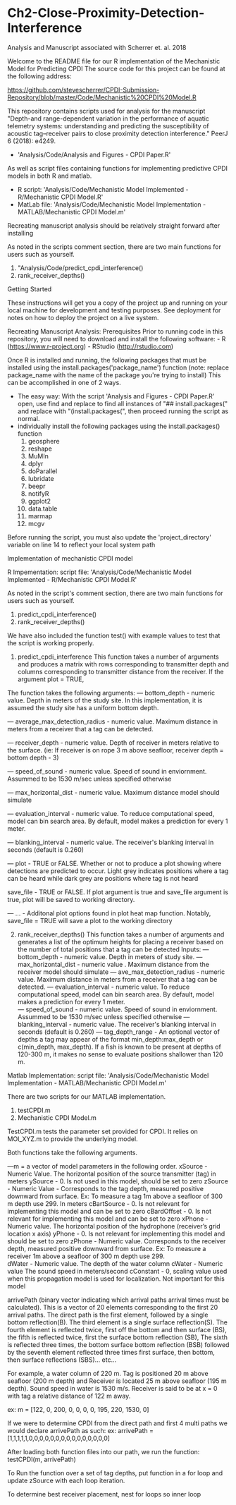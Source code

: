 # Ch2-Close-Proximity-Detection-Interference
Analysis and Manuscript associated with Scherrer et. al. 2018

Welcome to the README file for our R implementation of the Mechanistic Model for Predicting CPDI
The source code for this project can be found at the following address:

https://github.com/stevescherrer/CPDI-Submission-Repository/blob/master/Code/Mechanistic%20CPDI%20Model.R

This repository contains scripts used for analysis for the manuscript "Depth-and range-dependent variation in the performance of aquatic telemetry systems: understanding and predicting the susceptibility of acoustic tag–receiver pairs to close proximity detection interference." PeerJ 6 (2018): e4249.
  - 'Analysis/Code/Analysis and Figures - CPDI Paper.R'
  
As well as script files containing functions for implementing predictive CPDI models in both R and matlab.
  - R script: 'Analysis/Code/Mechanistic Model Implemented - R/Mechanistic CPDI Model.R'
  - MatLab file: 'Analysis/Code/Mechanistic Model Implementation - MATLAB/Mechanistic CPDI Model.m'

Recreating manuscript analysis should be relatively straight forward after installing 

As noted in the scripts comment section, there are two main functions for users such as yourself.

1. "Analysis/Code/predict_cpdi_interference()
2. rank_receiver_depths()


Getting Started

These instructions will get you a copy of the project up and running on your local machine for development and testing purposes. See deployment for notes on how to deploy the project on a live system.

Recreating Manuscript Analysis:
Prerequisites
Prior to running code in this repository, you will need to download and install the following software:
	- R (https://www.r-project.org)
  	- RStudio (http://rstudio.com)

Once R is installed and running, the following packages that must be installed using the install.packages('package_name') function (note: replace package_name with the name of the package you're trying to install)
This can be accomplished in one of 2 ways. 
  - The easy way: With the script 'Analysis and Figures - CPDI Paper.R' open, use find and replace to find all instances of "## install.packages(" and replace with "(install.packages(", then proceed running the script as normal.
  - individually install the following packages using the install.packages() function
    1.  geosphere
    2.  reshape
    3.  MuMIn
    4.  dplyr
    5.  doParallel
    6.  lubridate
    7.  beepr
    8.  notifyR
    9.  ggplot2
    10. data.table
    11. marmap
    12. mcgv
  
Before running the script, you must also update the 'project_directory' variable on line 14 to reflect your local system path


Implementation of mechanistic CPDI model

R Impementation:
script file: 'Analysis/Code/Mechanistic Model Implemented - R/Mechanistic CPDI Model.R'

As noted in the script's comment section, there are two main functions for users such as yourself.
  1. predict_cpdi_interference()
  2. rank_receiver_depths()

We have also included the function test() with example values to test that the script is working properly. 

1. predict_cpdi_interference
This function takes a number of arguments and produces a matrix with rows corresponding to transmitter depth and columns corresponding to transmitter distance from the receiver. If the argument plot = TRUE, 

The function takes the following arguments:
  — bottom_depth - numeric value. Depth in meters of the study site. In this implementation, it is assumed the study site has a uniform bottom depth. 
  
  — average_max_detection_radius - numeric value. Maximum distance in meters from a receiver that a tag can be detected. 
  
  — receiver_depth - numeric value. Depth of receiver  in meters relative to the surface. (ie: If receiver is on rope 3 m above seafloor, receiver depth = bottom depth - 3)
  
  —  speed_of_sound - numeric value. Speed of sound in enviornment. Assummed to be 1530 m/sec unless specified otherwise
  
  —  max_horizontal_dist - numeric value. Maximum distance model should simulate
  
  — evaluation_interval - numeric value.  To reduce computational speed, model can bin search area. By default, model makes a prediction for every 1 meter.  
  
  — blanking_interval - numeric value. The receiver's blanking interval in seconds (default is 0.260)
  
  — plot - TRUE or FALSE. Whether or not to produce a plot showing where detections are predicted to occur. Light grey 
  indicates positions where a tag can be heard while dark grey are positions where tag is not heard
  
  save_file - TRUE or FALSE. If plot argument is true and save_file argument is true, plot will be saved to working directory.
  
  — ...  - Additonal plot options found in plot heat map function. Notably, save_file = TRUE will save a plot to the working directory
 
2. rank_receiver_depths()
This function takes a number of arguments and generates a list of the optimum heights for placing a receiver based on the number of total  positions that a tag can be detected
Inputs:
  — bottom_depth - numeric value. Depth in meters of study site. 
  — max_horizontal_dist - numeric value . Maximum distance from the receiver model should simulate
  — ave_max_detection_radius - numeric value. Maximum distance in meters from a receiver that a tag can be detected. 
  — evaluation_interval - numeric value.  To reduce computational speed, model can bin search area. By default, model makes a prediction for every 1 meter.  
  —  speed_of_sound - numeric value. Speed of sound in enviornment. Assummed to be 1530 m/sec unless specified otherwise
  — blanking_interval - numeric value. The receiver's blanking interval in seconds (default is 0.260)
  — tag_depth_range - An optional vector of depths a tag may appear of the format min_depth:max_depth or c(min_depth, max_depth). If a fish is known to be present at depths of 120-300 m, it makes no sense to evaluate positions shallower than 120 m.  



Matlab Implementation:
script file: 'Analysis/Code/Mechanistic Model Implementation - MATLAB/Mechanistic CPDI Model.m'

There are two scripts for our MATLAB implementation. 
  1. testCPDI.m
  2. Mechanistic CPDI Model.m

TestCPDI.m tests the parameter set provided for CPDI.  It relies on MOI_XYZ.m to provide the underlying model. 

Both functions take the following arguments.

—m = a vector of model parameters in the following order.
	xSource - Numeric Value. The horizontal position of the source transmitter (tag) in meters
	ySource - 0. Is not used in this model, should be set to zero 
	zSource - Numeric Value - Corresponds to the tag depth, measured positive downward from surface. Ex: To measure a tag 1m above a seafloor of 300 m depth use 299. In meters
	cBartSource - 0. Is not relevant for implementing this model and can be set to zero
	cBardOffset - 0. Is not relevant for implementing this model and can be set to zero
	xPhone - Numeric value. The horizontal position of the hydrophone (receiver’s grid location x axis)
	yPhone - 0.  Is not relevant for implementing this model and should be set to zero
	zPhone - Numeric value. Corresponds to the receiver depth, measured positive downward from surface. Ex: To measure a receiver 1m above a seafloor of 300 m depth use 299.	
	dWater - Numeric value. The depth of the water column
	cWater - Numeric value The sound speed in meters/second
	cConstant - 0, scaling value used when this propagation model is used for localization. Not important for this model

arrivePath      (binary vector indicating which arrival paths arrival times must be calculated). This is a vector of 20 elements corresponding to the first 20 arrival paths. The direct path is the first element, followed by a single bottom reflection(B). The third element is a single surface reflection(S). The fourth element is reflected twice, first off the bottom and then surface (BS), the fifth is reflected twice, first the surface bottom reflection (SB), The sixth is reflected three times, the bottom surface bottom reflection (BSB) followed by the seventh element reflected three times first surface, then bottom, then surface reflections (SBS)… etc… 

For example, a water column of 220 m. Tag is positioned 20 m above seafloor (200 m depth) and Receiver is located 25 m above seafloor (195 m depth). Sound speed in water is 1530 m/s. Receiver is said to be at x = 0 with tag a relative distance of 122 m away.

ex: m = [122, 0, 200, 0, 0, 0, 0, 195, 220, 1530, 0] 

If we were to determine CPDI from the direct path and first 4 multi paths we would declare arrivePath as such:
ex: arrivePath = [1,1,1,1,1,0,0,0,0,0,0,0,0,0,0,0,0,0,0,0]

After loading both function files into our path, we run the function: testCPDI(m, arrivePath)

To Run the function over a set of tag depths, put function in a for loop and update zSource with each loop iteration. 

To determine best receiver placement, nest for loops so inner loop 
